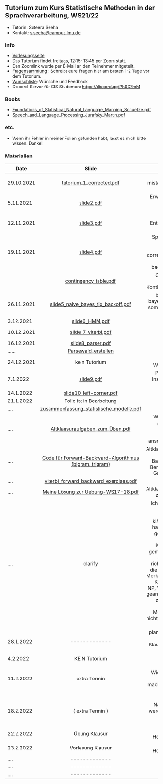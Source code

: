 ## Tutorium zum Kurs Statistische Methoden in der Sprachverarbeitung, WS21/22
- Tutorin: Suteera  Seeha 
- Kontakt: s.seeha@campus.lmu.de


### Info
- [Vorlesungsseite](https://www.cis.uni-muenchen.de/~schmid/lehre/StatNLP/)
- Das Tutorium findet freitags, 12:15- 13:45 per Zoom statt.
- Den Zoomlink wurde per E-Mail an den Teilnehmer mitgeteilt.
- [Fragensammlung](https://docs.google.com/presentation/d/1Ufc7QyfnynZ-dBXmhIReUs6-C-UVynyMUFlMhWCWCPw/edit?usp=sharing) : Schreibt eure Fragen hier am besten 1-2 Tage vor dem Tutorium.
- [Wunschliste](https://docs.google.com/document/d/1ciuLFUNBomMe9dkaJPgTvy8pP2o6zGmCcOve6N68-iE/edit?usp=sharing): Wünsche und Feedback
- Discord-Server für CIS Studenten: https://discord.gg/Ph9D7mM

### Books
- [Foundations_of_Statistical_Natural_Language_Manning_Schuetze.pdf](https://tutorium-statistische-methoden.github.io/winter_2021_2022/Foundations_of_Statistical_Natural_Language_Manning_Schuetze.pdf)
- [Speech_and_Language_Processing_Jurafsky_Martin.pdf](https://tutorium-statistische-methoden.github.io/winter_2021_2022/Speech_and_Language_Processing_Jurafsky_Martin.pdf)

### etc.
- Wenn ihr Fehler in meiner Folien gefunden habt, lasst es mich bitte wissen. Danke!

### Materialien

| Date       | Slide          | Note |
| ------------- |:-------------:| -----:|
|29.10.2021    | [tutorium_1_corrected.pdf](https://tutorium-statistische-methoden.github.io/winter_2021_2022/tutorium_1_improved2.pdf)   | corrected mistakes on page 29, 40, 41     |
|5.11.2021    | [slide2.pdf](https://tutorium-statistische-methoden.github.io/winter_2021_2022/slide2_improved.pdf)   |Erwartungswert, Varianz, Binomialtest      |
|12.11.2021   | [slide3.pdf](https://tutorium-statistische-methoden.github.io/winter_2021_2022/slide3.pdf)   | Binomialtest, Entropie, Fragen beantworten    |
|19.11.2021   | [slide4.pdf](https://tutorium-statistische-methoden.github.io/winter_2021_2022/slide4.pdf)  | Sprachmodelle, Backoff-Smoothing, corrected a minor mistake in backoff formula  |
|             | [contingency_table.pdf](https://tutorium-statistische-methoden.github.io/winter_2021_2022/contingency_table.pdf)  | Chi-Quadrat-Test, Kontingenztabelle |
|26.11.2021   | [slide5_naive_bayes_fix_backoff.pdf](https://tutorium-statistische-methoden.github.io/winter_2021_2022/slide5_naive_bayes_fix_backoff.pdf)  | backoff, naive bayes (corrected some mistakes in the slide)|
|3.12.2021   | [slide6_HMM.pdf](https://tutorium-statistische-methoden.github.io/winter_2021_2022/slide6_HMM.pdf)  | HMM  |
|10.12.2021   | [slide_7_viterbi.pdf](https://tutorium-statistische-methoden.github.io/winter_2021_2022/slide_7_viterbi_corrected_uniform_p.pdf)  | Viterbi, EM-Training  |
|16.12.2021   | [slide8_parser.pdf](https://tutorium-statistische-methoden.github.io/winter_2021_2022/slide8_parser.pdf)   | ......     |
|......   | [Parsewald_erstellen](https://tutorium-statistische-methoden.github.io/winter_2021_2022/parser_Parsewald_update.pdf)   | ......     |
|24.12.2021   | kein Tutorium  | Frohe Weihnachten!🎄  |
|7.1.2022  | [slide9.pdf](https://tutorium-statistische-methoden.github.io/winter_2021_2022/slide9.pdf)  |Parser Viterbi, Inside-Output-Algorithmus     |
|14.1.2022  | [slide10_left-corner.pdf](https://tutorium-statistische-methoden.github.io/winter_2021_2022/slide10_left-corner.pdf)  | ......     |
| 21.1.2022 |Folie ist in Bearbeitung| Perzeptron|
| .... |[zusammenfassung_statistische_modelle.pdf](https://tutorium-statistische-methoden-2.github.io/winter2021_2022/zusammenfassung_statistische_modelle.pdf)| -----|
| .... |[Altklausuraufgaben_zum_Üben.pdf](https://tutorium-statistische-methoden-2.github.io/winter2021_2022/Altklausuraufgaben_zum_Üben.pdf)|Wir können die Aufgaben am 11.2.2022 gemeinsam anschauen/lösen|
| .... |[Code für Forward-Backward-Algorithmus (bigram, trigram)](https://colab.research.google.com/drive/1NH7FNCaMsRkHGLBv9QvZn0Q0m-dclcil?usp=sharing)|Altklausuraufgabe zu Forward, Backward Algo, Berechnung von Gamma-Werte |
| .... |[viterbi_forward_backward_exercises.pdf](https://tutorium-statistische-methoden-2.github.io/winter2021_2022/viterbi_forward_backward_exercises.pdf)| -----|
| .... |[Meine Lösung zur Uebung-WS17-18.pdf](https://colab.research.google.com/drive/1Wqw9InSPfpb_D7hXHyJ6GnL3GiShSR2i?usp=sharing)| Altklausuraufgabe zu Perzeptron|
| .... |clarify| Ich wollte etwas zu Berkeley Parser noch klären. Jemand hat im Tutorium gefragt, ob die synthetische Merkmale  0,1 gemeint sind. Ja, das ist schon richtig. Das sind die synthetische Merkmale von der Kategorie (wie NP, VP). Ich habe geantwortet, dass z.B. NP0, NP1 sind die Merkmale, was nicht ganz korrekt war.|
| 28.1.2022 |-------------| plan: linear chain CRF + Klausuraufgaben lösen|
| 4.2.2022 |KEIN Tutorium | -----|
| 11.2.2022 | extra Termin|plan: Wiederholung + Altklausuren machen + Fragen beantworten|
| 18.2.2022|  ( extra Termin )| Falls es Nachfrage gibt werde ich diesen Termin noch bieten|
| 22.2.2022 |Übung Klausur| 10 Uhr c.t. in Hörsaal BU101|
| 23.2.2022 |Vorlesung Klausur| 10 Uhr c.t. in Hörsaal BU101|
| .... |-------------| -----|
| .... |-------------| -----|
| .... |-------------| -----|
